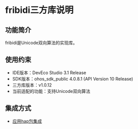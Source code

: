 # fribidi三方库说明
## 功能简介
fribidi是Unicode双向算法的实现库。
## 使用约束
- IDE版本：DevEco Studio 3.1 Release
- SDK版本：ohos_sdk_public 4.0.8.1 (API Version 10 Release)
- 三方库版本：v1.0.12
- 当前适配的功能：支持Unicode双向算法

## 集成方式
+ [应用hap包集成](docs/hap_integrate.md)
